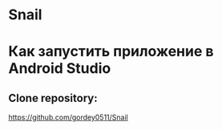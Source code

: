 # Snail

# Как запустить приложение в Android Studio
## Clone repository:
https://github.com/gordey0511/Snail
